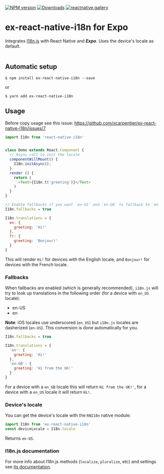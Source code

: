 [![NPM version](https://badge.fury.io/js/ex-react-native-i18n.svg)](http://badge.fury.io/js/ex-react-native-i18n)
[![Downloads](https://img.shields.io/npm/dm/ex-react-native-i18n.svg)](https://www.npmjs.com/package/ex-react-native-i18n)
[![reactnative.gallery](https://img.shields.io/badge/reactnative.gallery-%E2%99%A5-red.svg)](https://reactnative.gallery)

# ex-react-native-i18n for Expo
Integrates [I18n.js](https://github.com/fnando/i18n-js) with React Native and ***Expo***. Uses the device's locale as default.
<br/>
<br/>

## Automatic setup
`$ npm install ex-react-native-i18n --save`

or

`$ yarn add ex-react-native-i18n`

## Usage

Before copy usage see this issue: https://github.com/xcarpentier/ex-react-native-i18n/issues/7

```javascript
import I18n from 'react-native-i18n'


class Demo extends React.Component {
  // Async call to init the locale
  componentWillMount() {
    I18n.initAsync();
  }
  render () {
    return (
      <Text>{I18n.t('greeting')}</Text>
    )
  }
}

// Enable fallbacks if you want `en-US` and `en-GB` to fallback to `en`
I18n.fallbacks = true

I18n.translations = {
  en: {
    greeting: 'Hi!'
  },
  fr: {
    greeting: 'Bonjour!'
  }
}
```

This will render `Hi!` for devices with the English locale, and `Bonjour!` for devices with the French locale.

### Fallbacks
When fallbacks are enabled (which is generally recommended), `i18n.js` will try to look up translations in the following order (for a device with `en_US` locale):
- en-US
- en

**Note**: iOS locales use underscored (`en_US`) but `i18n.js` locales are dasherized (`en-US`). This conversion is done automatically for you.
```js
I18n.fallbacks = true

I18n.translations = {
  'en': {
    greeting: 'Hi!'
  },
  'en-GB': {
    greeting: 'Hi from the UK!'
  }
}
```
For a device with a `en_GB` locale this will return `Hi from the UK!'`, for a device with a `en_US` locale it will return `Hi!`.

### Device's locale
You can get the device's locale with the `RNI18n` native module:
```js
import I18n from 'ex-react-native-i18n'
const deviceLocale = I18n.locale
```

Returns `en-US`.


### I18n.js documentation
For more info about I18n.js methods (`localize`, `pluralize`, etc) and settings see [its documentation](https://github.com/fnando/i18n-js#setting-up).
